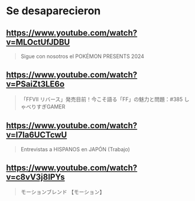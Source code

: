 # Se desaparecieron

## https://www.youtube.com/watch?v=MLOctUfJDBU 

> Sigue con nosotros el POKÉMON PRESENTS 2024 

## https://www.youtube.com/watch?v=PSaiZt3LE6o

> 「FFVII リバース」発売目前！今こそ語る「FF」の魅力と問題：#385 しゃべりすぎGAMER 

## https://www.youtube.com/watch?v=l7Ia6UCTcwU

> Entrevistas a HISPANOS en JAPÓN (Trabajo)

## https://www.youtube.com/watch?v=c8vV3j8IPYs

>  モーションブレンド 【モーション】 

